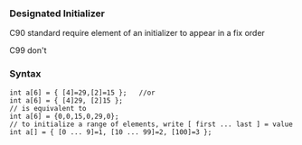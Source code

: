 ### Designated Initializer

C90 standard require element of an initializer to appear in a fix order

C99 don't

### Syntax

```
int a[6] = { [4]=29,[2]=15 };	//or
int a[6] = { [4]29, [2]15 };
// is equivalent to 
int a[6] = {0,0,15,0,29,0};
// to initialize a range of elements, write [ first ... last ] = value
int a[] = { [0 ... 9]=1, [10 ... 99]=2, [100]=3 };


```

